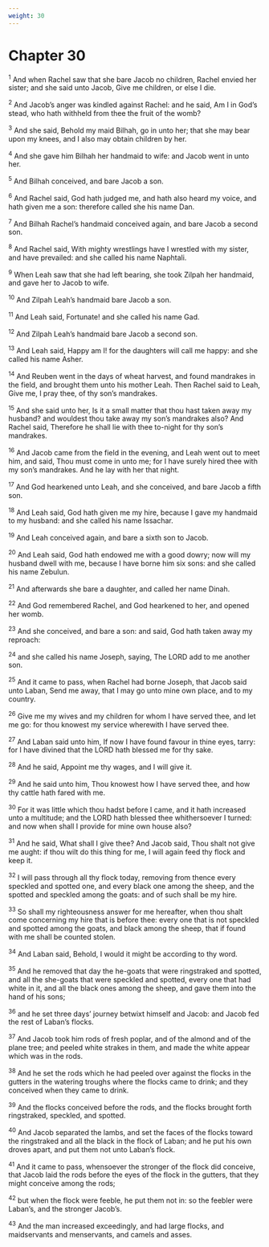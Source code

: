 ```yaml
---
weight: 30
---
```


# Chapter 30

<sup>1</sup> And when Rachel saw that she bare Jacob no children, Rachel envied her sister; and she said unto Jacob, Give me children, or else I die. 

<sup>2</sup> And Jacob’s anger was kindled against Rachel: and he said, Am I in God’s stead, who hath withheld from thee the fruit of the womb? 

<sup>3</sup> And she said, Behold my maid Bilhah, go in unto her; that she may bear upon my knees, and I also may obtain children by her. 

<sup>4</sup> And she gave him Bilhah her handmaid to wife: and Jacob went in unto her. 

<sup>5</sup> And Bilhah conceived, and bare Jacob a son. 

<sup>6</sup> And Rachel said, God hath judged me, and hath also heard my voice, and hath given me a son: therefore called she his name Dan. 

<sup>7</sup> And Bilhah Rachel’s handmaid conceived again, and bare Jacob a second son. 

<sup>8</sup> And Rachel said, With mighty wrestlings have I wrestled with my sister, and have prevailed: and she called his name Naphtali. 

<sup>9</sup> When Leah saw that she had left bearing, she took Zilpah her handmaid, and gave her to Jacob to wife. 

<sup>10</sup> And Zilpah Leah’s handmaid bare Jacob a son. 

<sup>11</sup> And Leah said, Fortunate! and she called his name Gad. 

<sup>12</sup> And Zilpah Leah’s handmaid bare Jacob a second son. 

<sup>13</sup> And Leah said, Happy am I! for the daughters will call me happy: and she called his name Asher. 

<sup>14</sup> And Reuben went in the days of wheat harvest, and found mandrakes in the field, and brought them unto his mother Leah. Then Rachel said to Leah, Give me, I pray thee, of thy son’s mandrakes. 

<sup>15</sup> And she said unto her, Is it a small matter that thou hast taken away my husband? and wouldest thou take away my son’s mandrakes also? And Rachel said, Therefore he shall lie with thee to-night for thy son’s mandrakes. 

<sup>16</sup> And Jacob came from the field in the evening, and Leah went out to meet him, and said, Thou must come in unto me; for I have surely hired thee with my son’s mandrakes. And he lay with her that night. 

<sup>17</sup> And God hearkened unto Leah, and she conceived, and bare Jacob a fifth son. 

<sup>18</sup> And Leah said, God hath given me my hire, because I gave my handmaid to my husband: and she called his name Issachar. 

<sup>19</sup> And Leah conceived again, and bare a sixth son to Jacob. 

<sup>20</sup> And Leah said, God hath endowed me with a good dowry; now will my husband dwell with me, because I have borne him six sons: and she called his name Zebulun. 

<sup>21</sup> And afterwards she bare a daughter, and called her name Dinah. 

<sup>22</sup> And God remembered Rachel, and God hearkened to her, and opened her womb. 

<sup>23</sup> And she conceived, and bare a son: and said, God hath taken away my reproach: 

<sup>24</sup> and she called his name Joseph, saying, The LORD add to me another son. 

<sup>25</sup> And it came to pass, when Rachel had borne Joseph, that Jacob said unto Laban, Send me away, that I may go unto mine own place, and to my country. 

<sup>26</sup> Give me my wives and my children for whom I have served thee, and let me go: for thou knowest my service wherewith I have served thee. 

<sup>27</sup> And Laban said unto him, If now I have found favour in thine eyes, tarry: for I have divined that the LORD hath blessed me for thy sake. 

<sup>28</sup> And he said, Appoint me thy wages, and I will give it. 

<sup>29</sup> And he said unto him, Thou knowest how I have served thee, and how thy cattle hath fared with me. 

<sup>30</sup> For it was little which thou hadst before I came, and it hath increased unto a multitude; and the LORD hath blessed thee whithersoever I turned: and now when shall I provide for mine own house also? 

<sup>31</sup> And he said, What shall I give thee? And Jacob said, Thou shalt not give me aught: if thou wilt do this thing for me, I will again feed thy flock and keep it. 

<sup>32</sup> I will pass through all thy flock today, removing from thence every speckled and spotted one, and every black one among the sheep, and the spotted and speckled among the goats: and of such shall be my hire. 

<sup>33</sup> So shall my righteousness answer for me hereafter, when thou shalt come concerning my hire that is before thee: every one that is not speckled and spotted among the goats, and black among the sheep, that if found with me shall be counted stolen. 

<sup>34</sup> And Laban said, Behold, I would it might be according to thy word. 

<sup>35</sup> And he removed that day the he-goats that were ringstraked and spotted, and all the she-goats that were speckled and spotted, every one that had white in it, and all the black ones among the sheep, and gave them into the hand of his sons; 

<sup>36</sup> and he set three days’ journey betwixt himself and Jacob: and Jacob fed the rest of Laban’s flocks. 

<sup>37</sup> And Jacob took him rods of fresh poplar, and of the almond and of the plane tree; and peeled white strakes in them, and made the white appear which was in the rods. 

<sup>38</sup> And he set the rods which he had peeled over against the flocks in the gutters in the watering troughs where the flocks came to drink; and they conceived when they came to drink. 

<sup>39</sup> And the flocks conceived before the rods, and the flocks brought forth ringstraked, speckled, and spotted. 

<sup>40</sup> And Jacob separated the lambs, and set the faces of the flocks toward the ringstraked and all the black in the flock of Laban; and he put his own droves apart, and put them not unto Laban’s flock. 

<sup>41</sup> And it came to pass, whensoever the stronger of the flock did conceive, that Jacob laid the rods before the eyes of the flock in the gutters, that they might conceive among the rods; 

<sup>42</sup> but when the flock were feeble, he put them not in: so the feebler were Laban’s, and the stronger Jacob’s. 

<sup>43</sup> And the man increased exceedingly, and had large flocks, and maidservants and menservants, and camels and asses. 


